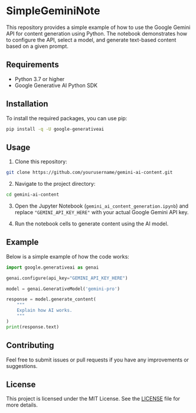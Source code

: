 # SimpleGeminiNote

This repository provides a simple example of how to use the Google Gemini API for content generation using Python. The notebook demonstrates how to configure the API, select a model, and generate text-based content based on a given prompt.

## Requirements

- Python 3.7 or higher
- Google Generative AI Python SDK

## Installation

To install the required packages, you can use pip:

```bash
pip install -q -U google-generativeai
```

## Usage

1. Clone this repository:

```bash
git clone https://github.com/yourusername/gemini-ai-content.git
```

2. Navigate to the project directory:

```bash
cd gemini-ai-content
```

3. Open the Jupyter Notebook (`gemini_ai_content_generation.ipynb`) and replace `"GEMINI_API_KEY_HERE"` with your actual Google Gemini API key.

4. Run the notebook cells to generate content using the AI model.

## Example

Below is a simple example of how the code works:

```python
import google.generativeai as genai

genai.configure(api_key="GEMINI_API_KEY_HERE")

model = genai.GenerativeModel('gemini-pro')

response = model.generate_content(
    """
    Explain how AI works.
    """
)
print(response.text)
```

## Contributing

Feel free to submit issues or pull requests if you have any improvements or suggestions.

## License

This project is licensed under the MIT License. See the [LICENSE](LICENSE) file for more details.
